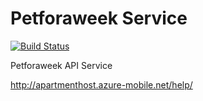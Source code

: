# Petforaweek Service
[![Build Status](https://travis-ci.org/deman4ik/apartmenthostService.svg?branch=master)](https://travis-ci.org/deman4ik/apartmenthostService)

Petforaweek API Service

http://apartmenthost.azure-mobile.net/help/
